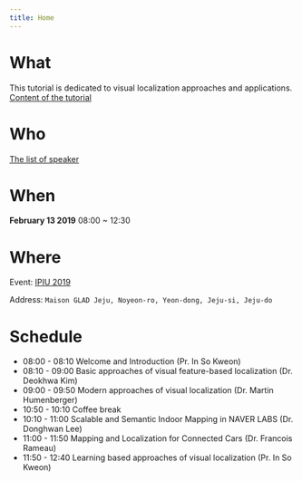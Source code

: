 ```yaml
---
title: Home
---
```

# What
This tutorial is dedicated to visual localization approaches and applications. [Content of the tutorial](https://ipiuvl2019.github.io/CourseDes.html "Courses")

# Who
[The list of speaker](https://ipiuvl2019.github.io/Speakers.html "Speakers")


# When 
**February 13 2019** 08:00 ~ 12:30 

# Where
Event: 
[IPIU 2019](http://www.ipiu.or.kr/2019/index.php "IPIU")

Address:
`Maison GLAD Jeju, Noyeon-ro, Yeon-dong, Jeju-si, Jeju-do`

# Schedule
- 08:00 - 08:10 Welcome and Introduction (Pr. In So Kweon)
- 08:10 - 09:00 Basic approaches of visual feature-based localization (Dr. Deokhwa Kim)
- 09:00 - 09:50 Modern approaches of visual localization (Dr. Martin Humenberger)
- 10:50 - 10:10 Coffee break
- 10:10 - 11:00 Scalable and Semantic Indoor Mapping in NAVER LABS (Dr. Donghwan Lee)
- 11:00 - 11:50 Mapping and Localization for Connected Cars (Dr. Francois Rameau)
- 11:50 - 12:40 Learning based approaches of visual localization (Pr. In So Kweon)
